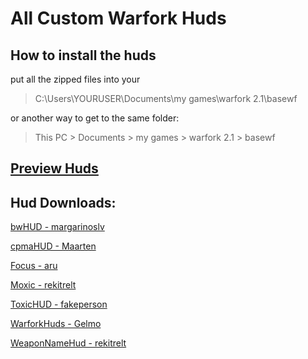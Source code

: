 # All Custom Warfork Huds
## How to install the huds
put all the zipped files into your
> C:\Users\YOURUSER\Documents\my games\warfork 2.1\basewf

or another way to get to the same folder:

> This PC > Documents > my games > warfork 2.1 > basewf

## [Preview Huds](https://github.com/rekitrelt/WarforkHuds/blob/main/Hud%20previews/README.md)
## Hud Downloads:

[bwHUD - margarinoslv](https://github.com/rekitrelt/WarforkHuds/releases/download/Release/bwHUD-margarinoslv.zip)

[cpmaHUD - Maarten](https://github.com/rekitrelt/WarforkHuds/releases/download/Release/cpmaHUD-Maarten.rar)

[Focus - aru](https://github.com/rekitrelt/WarforkHuds/releases/download/Release/Focus-aru.zip)

[Moxic - rekitrelt](https://github.com/rekitrelt/WarforkHuds/releases/download/Release/moxic-rekitrelt.zip)

[ToxicHUD - fakeperson](https://github.com/rekitrelt/WarforkHuds/releases/download/Release/toxicHUD-fakeperson.zip)

[WarforkHuds - Gelmo](https://github.com/rekitrelt/WarforkHuds/releases/download/Release/WarforkHuds-Gelmo.zip)

[WeaponNameHud - rekitrelt](https://github.com/rekitrelt/WarforkHuds/releases/download/Release/WeaponNameHud-rekitrelt.zip)
